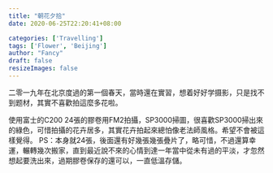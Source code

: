 ```yaml
---
title: "朝花夕拾"
date: 2020-06-25T22:20:41+08:00

categories: ['Travelling']
tags: ['Flower', 'Beijing']
author: "Fancy"
draft: false
resizeImages: false
---
```

二零一九年在北京度過的第一個春天，當時還在實習，想着好好学摄影，只是找不到题材，其實不喜歡拍這麼多花啦。
<!--more-->

使用富士的C200 24張的膠卷用FM2拍攝，SP3000掃圖，很喜歡SP3000掃出來的綠色，可惜拍攝的花卉居多，其實花卉拍起來總怕像老法師風格。希望不會被這樣覺得。
PS：本身就24張，後面還有好幾張幾張疊片了，略可惜，不過還算幸運，輾轉幾次搬家，直到最近說不來的心情到達一年當中從未有過的平淡，才忽然想起要洗出來，過期膠卷保存的還可以，一直低溫存儲。

